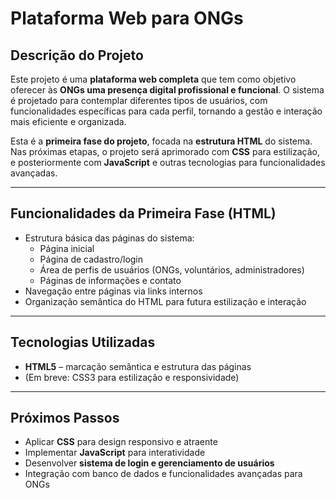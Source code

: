 

# Plataforma Web para ONGs

## Descrição do Projeto
Este projeto é uma **plataforma web completa** que tem como objetivo oferecer às **ONGs uma presença digital profissional e funcional**. O sistema é projetado para contemplar diferentes tipos de usuários, com funcionalidades específicas para cada perfil, tornando a gestão e interação mais eficiente e organizada.

Esta é a **primeira fase do projeto**, focada na **estrutura HTML** do sistema. Nas próximas etapas, o projeto será aprimorado com **CSS** para estilização, e posteriormente com **JavaScript** e outras tecnologias para funcionalidades avançadas.

---

## Funcionalidades da Primeira Fase (HTML)
- Estrutura básica das páginas do sistema:
  - Página inicial
  - Página de cadastro/login
  - Área de perfis de usuários (ONGs, voluntários, administradores)
  - Páginas de informações e contato
- Navegação entre páginas via links internos
- Organização semântica do HTML para futura estilização e interação

---

## Tecnologias Utilizadas
- **HTML5** – marcação semântica e estrutura das páginas
- (Em breve: CSS3 para estilização e responsividade)

---

## Próximos Passos
- Aplicar **CSS** para design responsivo e atraente
- Implementar **JavaScript** para interatividade
- Desenvolver **sistema de login e gerenciamento de usuários**
- Integração com banco de dados e funcionalidades avançadas para ONGs
